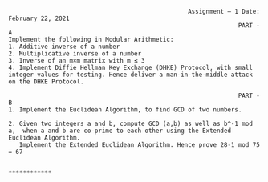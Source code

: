                                                                      
                                                      Assignment – 1 Date: February 22, 2021 
                                                                    PART - A 
    Implement the following in Modular Arithmetic: 
    1. Additive inverse of a number 
    2. Multiplicative inverse of a number 
    3. Inverse of an m×m matrix with m ≤ 3 
    4. Implement Diffie Hellman Key Exchange (DHKE) Protocol, with small integer values for testing. Hence deliver a man-in-the-middle attack on the DHKE Protocol. 
                                                                      
                                                                    PART - B 
    1. Implement the Euclidean Algorithm, to find GCD of two numbers. 

    2. Given two integers a and b, compute GCD (a,b) as well as b^-1 mod a,  when a and b are co-prime to each other using the Extended Euclidean Algorithm.
       Implement the Extended Euclidean Algorithm. Hence prove 28-1 mod 75 = 67 
                                                                  
                                                                  ************
